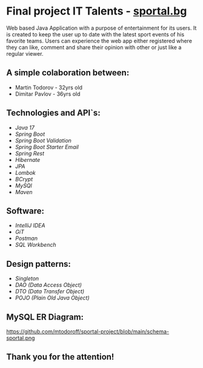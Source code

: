 # Final project IT Talents - [sportal.bg](https://github.com/mtodoroff/sportal-project/blob/main/presentation.pdf)

Web based Java Application with a purpose of entertainment for its users. It is created to keep the user up to date with the latest sport events of his favorite teams. Users can experience the web app either registered where they can like, comment and share their opinion with other or just like a regular viewer.

## A simple colaboration between: 
- Martin Todorov - 32yrs old
- Dimitar Pavlov - 36yrs old 


## Technologies and API`s: 
- _Java 17_
- _Spring Boot_
- _Spring Boot Validation_
- _Spring Boot Starter Email_
- _Spring Rest_
- _Hibernate_
- _JPA_
- _Lombok_
- _BCrypt_
- _MySQl_
- _Maven_
## Software: 
- _IntelliJ IDEA_
- _GiT_
- _Postman_
- _SQL Workbench_

## Design patterns: 
- _Singleton_
- _DAO (Data Access Object)_
- _DTO (Data Transfer Object)_
- _POJO (Plain Old Java Object)_


## MySQL ER Diagram: 
https://github.com/mtodoroff/sportal-project/blob/main/schema-sportal.png
## Thank you for the attention!
